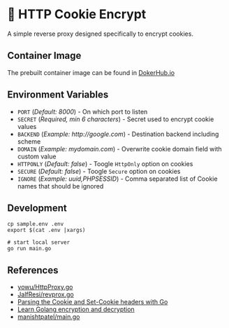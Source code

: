 # 🔐 HTTP Cookie Encrypt

A simple reverse proxy designed specifically to encrypt cookies.

## Container Image

The prebuilt container image can be found in [DokerHub.io](https://hub.docker.com/r/va1da5/cookie-encrypt)

## Environment Variables

- `PORT` (_Default: 8000_) - On which port to listen
- `SECRET` (_Required, min 6 characters_) - Secret used to encrypt cookie values
- `BACKEND` (_Example: http://google.com_) - Destination backend including scheme
- `DOMAIN` (_Example: mydomain.com_) - Overwrite cookie domain field with custom value
- `HTTPONLY` (_Default: false_) - Toogle `HttpOnly` option on cookies
- `SECURE` (_Default: false_) - Toogle `Secure` option on cookies
- `IGNORE` (_Example: uuid,PHPSESSID_) - Comma separated list of Cookie names that should be ignored

## Development

```
cp sample.env .env
export $(cat .env |xargs)

# start local server
go run main.go
```

## References

- [yowu/HttpProxy.go](https://gist.github.com/yowu/f7dc34bd4736a65ff28d)
- [JalfResi/revprox.go](https://gist.github.com/JalfResi/6287706)
- [Parsing the Cookie and Set-Cookie headers with Go](https://www.jvt.me/posts/2022/04/07/go-cookie-header/)
- [Learn Golang encryption and decryption](https://blog.logrocket.com/learn-golang-encryption-decryption/)
- [manishtpatel/main.go](https://gist.github.com/manishtpatel/8222606)
